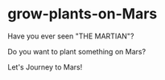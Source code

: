 # grow-plants-on-Mars

Have you ever seen "THE MARTIAN"?

Do you want to plant something on Mars? 


Let's Journey to Mars!

